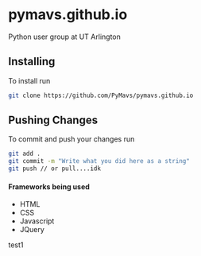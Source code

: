 # pymavs.github.io
Python user group at UT Arlington

## Installing
To install run

``` bash
git clone https://github.com/PyMavs/pymavs.github.io
```

## Pushing Changes
To commit and push your changes run
``` bash
git add .
git commit -m "Write what you did here as a string"
git push // or pull....idk
```


#### Frameworks being used
  - HTML
  - CSS
  - Javascript
  - JQuery

  test1
